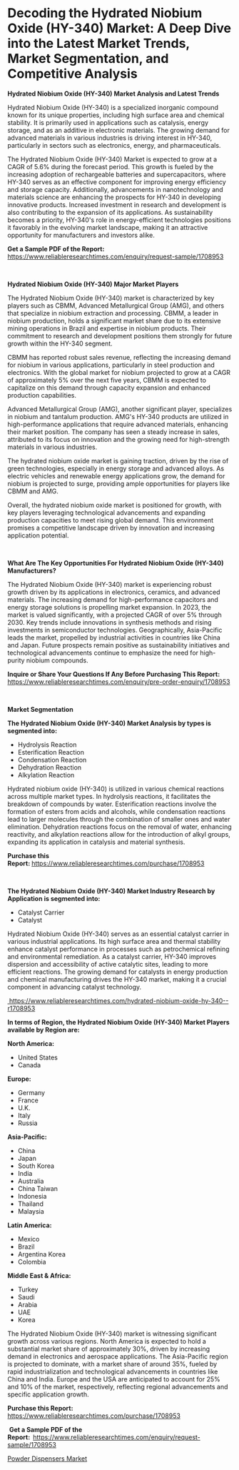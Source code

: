 <p><h1>Decoding the Hydrated Niobium Oxide (HY-340) Market: A Deep Dive into the Latest Market Trends, Market Segmentation, and Competitive Analysis</h1></p><p><strong>Hydrated Niobium Oxide (HY-340) Market Analysis and Latest Trends</strong></p>
<p><p>Hydrated Niobium Oxide (HY-340) is a specialized inorganic compound known for its unique properties, including high surface area and chemical stability. It is primarily used in applications such as catalysis, energy storage, and as an additive in electronic materials. The growing demand for advanced materials in various industries is driving interest in HY-340, particularly in sectors such as electronics, energy, and pharmaceuticals.</p><p>The Hydrated Niobium Oxide (HY-340) Market is expected to grow at a CAGR of 5.6% during the forecast period. This growth is fueled by the increasing adoption of rechargeable batteries and supercapacitors, where HY-340 serves as an effective component for improving energy efficiency and storage capacity. Additionally, advancements in nanotechnology and materials science are enhancing the prospects for HY-340 in developing innovative products. Increased investment in research and development is also contributing to the expansion of its applications. As sustainability becomes a priority, HY-340's role in energy-efficient technologies positions it favorably in the evolving market landscape, making it an attractive opportunity for manufacturers and investors alike.</p></p>
<p><strong>Get a Sample PDF of the Report:&nbsp;</strong> <a href="https://www.reliableresearchtimes.com/enquiry/request-sample/1708953?utm_campaign=2633&utm_medium=2&utm_source=Github&utm_content=ia&utm_term=27032025&utm_id=hydrated-niobium-oxide-hy-340">https://www.reliableresearchtimes.com/enquiry/request-sample/1708953</a></p>
<p>&nbsp;</p>
<p><strong>Hydrated Niobium Oxide (HY-340) Major Market Players</strong></p>
<p><p>The Hydrated Niobium Oxide (HY-340) market is characterized by key players such as CBMM, Advanced Metallurgical Group (AMG), and others that specialize in niobium extraction and processing. CBMM, a leader in niobium production, holds a significant market share due to its extensive mining operations in Brazil and expertise in niobium products. Their commitment to research and development positions them strongly for future growth within the HY-340 segment.</p><p>CBMM has reported robust sales revenue, reflecting the increasing demand for niobium in various applications, particularly in steel production and electronics. With the global market for niobium projected to grow at a CAGR of approximately 5% over the next five years, CBMM is expected to capitalize on this demand through capacity expansion and enhanced production capabilities.</p><p>Advanced Metallurgical Group (AMG), another significant player, specializes in niobium and tantalum production. AMG's HY-340 products are utilized in high-performance applications that require advanced materials, enhancing their market position. The company has seen a steady increase in sales, attributed to its focus on innovation and the growing need for high-strength materials in various industries.</p><p>The hydrated niobium oxide market is gaining traction, driven by the rise of green technologies, especially in energy storage and advanced alloys. As electric vehicles and renewable energy applications grow, the demand for niobium is projected to surge, providing ample opportunities for players like CBMM and AMG.</p><p>Overall, the hydrated niobium oxide market is positioned for growth, with key players leveraging technological advancements and expanding production capacities to meet rising global demand. This environment promises a competitive landscape driven by innovation and increasing application potential.</p></p>
<p>&nbsp;</p>
<p><strong>What Are The Key Opportunities For Hydrated Niobium Oxide (HY-340) Manufacturers?</strong></p>
<p><p>The Hydrated Niobium Oxide (HY-340) market is experiencing robust growth driven by its applications in electronics, ceramics, and advanced materials. The increasing demand for high-performance capacitors and energy storage solutions is propelling market expansion. In 2023, the market is valued significantly, with a projected CAGR of over 5% through 2030. Key trends include innovations in synthesis methods and rising investments in semiconductor technologies. Geographically, Asia-Pacific leads the market, propelled by industrial activities in countries like China and Japan. Future prospects remain positive as sustainability initiatives and technological advancements continue to emphasize the need for high-purity niobium compounds.</p></p>
<p><strong>Inquire or Share Your Questions If Any Before Purchasing This Report:</strong> <a href="https://www.reliableresearchtimes.com/enquiry/pre-order-enquiry/1708953?utm_campaign=2633&utm_medium=2&utm_source=Github&utm_content=ia&utm_term=27032025&utm_id=hydrated-niobium-oxide-hy-340">https://www.reliableresearchtimes.com/enquiry/pre-order-enquiry/1708953</a></p>
<p>&nbsp;</p>
<p><strong>Market Segmentation</strong></p>
<p><strong>The Hydrated Niobium Oxide (HY-340) Market Analysis by types is segmented into:</strong></p>
<p><ul><li>Hydrolysis Reaction</li><li>Esterification Reaction</li><li>Condensation Reaction</li><li>Dehydration Reaction</li><li>Alkylation Reaction</li></ul></p>
<p><p>Hydrated niobium oxide (HY-340) is utilized in various chemical reactions across multiple market types. In hydrolysis reactions, it facilitates the breakdown of compounds by water. Esterification reactions involve the formation of esters from acids and alcohols, while condensation reactions lead to larger molecules through the combination of smaller ones and water elimination. Dehydration reactions focus on the removal of water, enhancing reactivity, and alkylation reactions allow for the introduction of alkyl groups, expanding its application in catalysis and material synthesis.</p></p>
<p><strong>Purchase this Report:&nbsp;</strong><a href="https://www.reliableresearchtimes.com/purchase/1708953?utm_campaign=2633&utm_medium=2&utm_source=Github&utm_content=ia&utm_term=27032025&utm_id=hydrated-niobium-oxide-hy-340">https://www.reliableresearchtimes.com/purchase/1708953</a></p>
<p>&nbsp;</p>
<p><strong>The Hydrated Niobium Oxide (HY-340) Market Industry Research by Application is segmented into:</strong></p>
<p><ul><li>Catalyst Carrier</li><li>Catalyst</li></ul></p>
<p><p>Hydrated Niobium Oxide (HY-340) serves as an essential catalyst carrier in various industrial applications. Its high surface area and thermal stability enhance catalyst performance in processes such as petrochemical refining and environmental remediation. As a catalyst carrier, HY-340 improves dispersion and accessibility of active catalytic sites, leading to more efficient reactions. The growing demand for catalysts in energy production and chemical manufacturing drives the HY-340 market, making it a crucial component in advancing catalyst technology.</p></p>
<p><a href="https://www.reliableresearchtimes.com/hydrated-niobium-oxide-hy-340--r1708953?utm_campaign=2633&utm_medium=2&utm_source=Github&utm_content=ia&utm_term=27032025&utm_id=hydrated-niobium-oxide-hy-340">&nbsp;https://www.reliableresearchtimes.com/hydrated-niobium-oxide-hy-340--r1708953</a></p>
<p><strong>In terms of Region, the Hydrated Niobium Oxide (HY-340) Market Players available by Region are:</strong></p>
<p>
    <p> <strong> North America: </strong>
        <ul>
            <li>United States</li>
            <li>Canada</li>
        </ul>
        </p> 
    <p> <strong> Europe: </strong>
        <ul>
            <li>Germany</li>
            <li>France</li>
            <li>U.K.</li>
            <li>Italy</li>
            <li>Russia</li>
        </ul>
        </p> 
    <p> <strong> Asia-Pacific: </strong>
        <ul>
            <li>China</li>
            <li>Japan</li>
            <li>South Korea</li>
            <li>India</li>
            <li>Australia</li>
            <li>China Taiwan</li>
            <li>Indonesia</li>
            <li>Thailand</li>
            <li>Malaysia</li>
        </ul>
        </p> 
    <p> <strong> Latin America: </strong>
        <ul>
            <li>Mexico</li>
            <li>Brazil</li>
            <li>Argentina Korea</li>
            <li>Colombia</li>
        </ul>
        </p> 
    <p> <strong> Middle East & Africa: </strong>
        <ul>
            <li>Turkey</li>
            <li>Saudi</li>
            <li>Arabia</li>
            <li>UAE</li>
            <li>Korea</li>
        </ul>
    </p>
    </p>
<p><p>The Hydrated Niobium Oxide (HY-340) market is witnessing significant growth across various regions. North America is expected to hold a substantial market share of approximately 30%, driven by increasing demand in electronics and aerospace applications. The Asia-Pacific region is projected to dominate, with a market share of around 35%, fueled by rapid industrialization and technological advancements in countries like China and India. Europe and the USA are anticipated to account for 25% and 10% of the market, respectively, reflecting regional advancements and specific application growth.</p></p>
<p><strong>Purchase this Report: </strong><a href="https://www.reliableresearchtimes.com/purchase/1708953?utm_campaign=2633&utm_medium=2&utm_source=Github&utm_content=ia&utm_term=27032025&utm_id=hydrated-niobium-oxide-hy-340">https://www.reliableresearchtimes.com/purchase/1708953</a></p>
<p>&nbsp;<strong>Get a Sample PDF of the Report:&nbsp;&nbsp;</strong><a href="https://www.reliableresearchtimes.com/enquiry/request-sample/1708953?utm_campaign=2633&utm_medium=2&utm_source=Github&utm_content=ia&utm_term=27032025&utm_id=hydrated-niobium-oxide-hy-340">https://www.reliableresearchtimes.com/enquiry/request-sample/1708953</a></p>
<p><strong></strong></p>
<p><p><a href="https://github.com/raaschadonle/Market-Research-Report-List-1/blob/main/powder-dispensers-market.md?utm_campaign=2633&utm_medium=2&utm_source=Github&utm_content=ia&utm_term=27032025&utm_id=hydrated-niobium-oxide-hy-340">Powder Dispensers Market</a></p></p>